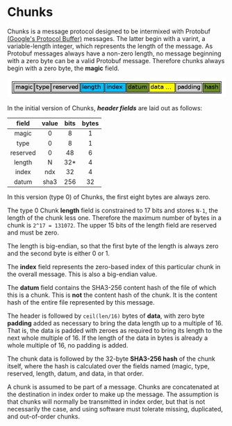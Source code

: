 <h1 class="libTop">Chunks</h1>

Chunks is a message protocol designed to be intermixed with Protobuf
[(Google's Protocol Buffer)](http://code.google.com/p/protobuf/) messages.
The latter begin with a varint, a variable-length integer,
which represents the length of the message.
As Protobuf messages always have a non-zero length, no message beginning with a
zero byte can be a valid Protobuf message.  Therefore chunks always begin with
a zero byte, the **magic** field.

![Chunk message layout](img/chunk2.jpg)

In the initial version of Chunks, ***header fields*** are laid out as follows:

|  field | value | bits | bytes |
|:------:|:-----:|:----:|:-----:|
|  magic |   0   |   8  |   1   |
|   type |   0   |   8  |   1   |
|reserved|   0   |  48  |   6   |
| length |   N   |  32* |   4   |
|  index |  ndx  |  32  |   4   |
|  datum | sha3  | 256  |  32   |

In this version (type 0) of Chunks, the first eight bytes are always zero.

The type 0 Chunk **length** field is constrained to 17 bits and stores
`N-1`, the length of the chunk less one.   Therefore the
maximum number of bytes in a chunk is `2^17 = 131072`.
The upper 15 bits of the length field are reserved and
must be zero.

The length is big-endian, so that the first byte of the length is always
zero and the second byte is either 0 or 1.

The **index** field represents the zero-based index of this particular
chunk in the overall message.  This is also a big-endian value.

The **datum** field contains the SHA3-256 content hash of the file of
which this is a chunk.  This is **not** the content hash of the chunk.
It is the content hash of the entire file represented by this message.

The header is followed by `ceil(len/16)` bytes of **data**, with zero byte
**padding** added as necessary to bring the data length up to a multiple of
16.  That is, the data is padded with zeroes as required to bring its length to
the next whole multiple of 16.  If the length of the data in bytes is already
a whole multiple of 16, no padding is added.

The chunk data is followed by the 32-byte **SHA3-256 hash** of the chunk
itself, where the hash is calculated over the fields named (magic, type,
reserved, length, datum, and data, in that order.

A chunk is assumed to be part of a message.  Chunks are concatenated
at the destination
in index order to make up the message.  The assumption is that chunks
will normally be transmitted in index order, but that is not necessarily
the case, and using software must tolerate missing, duplicated, and
out-of-order chunks.
